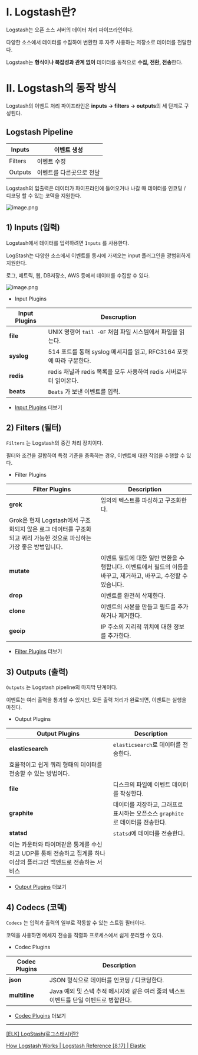 # I. Logstash란?

Logstash는 오픈 소스 서버의 데이터 처리 파이프라인이다. 

다양한 소스에서 데이터를 수집하여 변환한 후 자주 사용하는 저장소로 데이터를 전달한다. 

Logstash는 **형식이나 복잡성과 관계 없이** 데이터를 동적으로 **수집, 전환, 전송**한다. 

# II. Logstash의 동작 방식

Logstash의 이벤트 처리 파이프라인은 **inputs → filters → outputs**의 세 단계로 구성된다. 

## Logstash Pipeline

| Inputs | 이벤트 생성 |
| --- | --- |
| Filters | 이벤트 수정 |
| Outputs | 이벤트를 다른곳으로 전달 |

Logstash의 입출력은 데이터가 파이프라인에 들어오거나 나갈 때 데이터를 인코딩 / 디코딩 할 수 있는 코덱을 지원한다. 

![image.png](https://prod-files-secure.s3.us-west-2.amazonaws.com/3b7f15ab-70ad-4846-9d78-be18878b5470/8a27ddf8-59a9-4809-8407-6e374b04b2d2/image.png)

## 1) Inputs (입력)

Logstash에서 데이터를 입력하려면 `Inputs` 를 사용한다. 

LogStash는 다양한 소스에서 이벤트를 동시에 가져오는 input 플러그인을 광범위하게 지원한다.

로그, 메트릭, 웹, DB저장소, AWS 등에서 데이터를 수집할 수 있다.

![image.png](https://prod-files-secure.s3.us-west-2.amazonaws.com/3b7f15ab-70ad-4846-9d78-be18878b5470/5698aadb-c934-4e0c-954d-f265e3f2319f/image.png)

- Input Plugins

| Input Plugins | Descruption |
| --- | --- |
| **file** | UNIX 명령어 `tail -0F` 처럼 파일 시스템에서 파일을 읽는다. |
| **syslog** | 514 포트를 통해 syslog 메세지를 읽고, RFC3164 포맷에 따라 구분한다. |
| **redis** | redis 채널과 redis 목록을 모두 사용하여 redis 서버로부터 읽어온다. |
| **beats** | `Beats` 가 보낸 이벤트를 입력.  |
- [Input Plugins](https://www.elastic.co/guide/en/logstash/8.17/input-plugins.html) 더보기

## 2) Filters (필터)

`Filters` 는 Logstash의 중간 처리 장치이다. 

필터와 조건을 결합하여 특정 기준을 중족하는 경우, 이벤트에 대한 작업을 수행할 수 있다. 

- Filter Plugins

| Filter Plugins | Description |
| --- | --- |
| **grok** | 임의의 텍스트를 파싱하고 구조화한다. 
Grok은 현재 Logstash에서 구조화되지 않은 로그 데이터를 구조화되고 쿼리 가능한 것으로 파싱하는 가장 좋은 방법입니다. |
| **mutate** | 이벤트 필드에 대한 일반 변환을 수행합니다. 이벤트에서 필드의 이름을 바꾸고, 제거하고, 바꾸고, 수정할 수 있습니다. |
| **drop** | 이벤트를 완전히 삭제한다. |
| **clone** | 이벤트의 사본을 만들고 필드를 추가하거나 제거한다. |
| **geoip** | IP 주소의 지리적 위치에 대한 정보를 추가한다. |
- [Filter Plugins](https://www.elastic.co/guide/en/logstash/8.17/filter-plugins.html) 더보기

## 3) Outputs (출력)

`Outputs` 는 Logstash pipeline의 마지막 단계이다. 

이벤트는 여러 출력을 통과할 수 있지만, 모든 출력 처리가 완료되면, 이벤트는 실행을 마친다. 

- Output Plugins

| Output Plugins | Description |
| --- | --- |
| **elasticsearch** | `elasticsearch`로 데이터를 전송한다.
효율적이고 쉽게 쿼리 형태의 데이터를 전송할 수 있는 방법이다. |
| **file** | 디스크의 파일에 이벤트 데이터를 작성한다. |
| **graphite** | 데이터를 저장하고, 그래프로 표시하는 오픈소스 `graphite` 로 데이터를 전송한다. |
| **statsd** | `statsd`에 데이터를 전송한다. 
이는 카운터와 타이머같은 통계를 수신하고 UDP를 통해 전송하고 집계를 하나 이상의 플러그인 백엔드로 전송하는 서비스  |
- [Output Plugins](https://www.elastic.co/guide/en/logstash/8.17/output-plugins.html) 더보기

## 4) Codecs (코덱)

`Codecs` 는 입력과 출력의 일부로 작동할 수 있는 스트림 필터이다. 

코덱을 사용하면 메세지 전송을 직렬화 프로세스에서 쉽게 분리할 수 있다.

- Codec Plugins

| Codec Plugins | Description |
| --- | --- |
| **json** | JSON 형식으로 데이터를 인코딩 / 디코딩한다. |
| **multiline** | Java 예외 및 스택 추적 메시지와 같은 여러 줄의 텍스트 이벤트를 단일 이벤트로 병합한다. |
- [Codec Plugins](https://www.elastic.co/guide/en/logstash/8.17/codec-plugins.html) 더보기

---

[[ELK] LogStash(로그스태시)란?](https://idkim97.github.io/2024-04-17-LogStash(%EB%A1%9C%EA%B7%B8%EC%8A%A4%ED%83%9C%EC%8B%9C)%EB%9E%80/)

[How Logstash Works | Logstash Reference [8.17] | Elastic](https://www.elastic.co/guide/en/logstash/current/pipeline.html)
